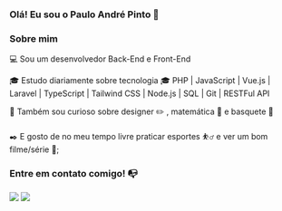### Olá! Eu sou o Paulo André Pinto 👋

### Sobre mim

💻 Sou um desenvolvedor Back-End e Front-End

🎓 Estudo diariamente sobre tecnologia
🎓 PHP | JavaScript | Vue.js | Laravel | TypeScript | Tailwind CSS | Node.js | SQL | Git | RESTFul API

🔎 Também sou curioso sobre designer ✏️ , matemática 🔢 e basquete 🏀

✒️ E gosto de no meu tempo livre praticar esportes ⛹️‍♂️ e ver um bom filme/série 🍿;



### Entre em contato comigo! 📭
<div>
<a href="https://www.instagram.com/devpaulinho/" target="_blank"><img src="https://img.shields.io/badge/-Instagram-%23E4405F?style=for-the-badge&logo=instagram&logoColor=white" target="_blank"></a>
<a href="https://www.linkedin.com/in/paulo-andr%C3%A9-pinto-041a6921b/" target="_blank"><img src="https://img.shields.io/badge/-LinkedIn-%230077B5?style=for-the-badge&logo=linkedin&logoColor=white" target="_blank"></a>
</div>
